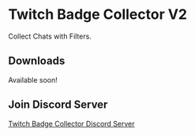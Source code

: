 # Twitch Badge Collector V2

Collect Chats with Filters.

## Downloads

Available soon!

## Join Discord Server

[Twitch Badge Collector Discord Server](https://discord.gg/ZM6Eazpz5V)

